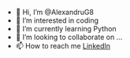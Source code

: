 - 👋 Hi, I’m @AlexandruG8
- 👀 I’m interested in coding
- 🌱 I’m currently learning Python
- 💞️ I’m looking to collaborate on ...
- 📫 How to reach me [LinkedIn](https://www.linkedin.com/in/alexandrugeorge1989/)

<!---
AlexandruG8/AlexandruG8 is a ✨ special ✨ repository because its `README.md` (this file) appears on your GitHub profile.
You can click the Preview link to take a look at your changes.
--->
